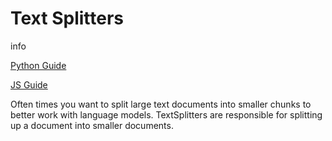 Text Splitters
==============

info

[Python Guide](https://python.langchain.com/en/latest/modules/indexes/text_splitters.html)

[JS Guide](https://js.langchain.com/docs/modules/indexes/text_splitters)

Often times you want to split large text documents into smaller chunks to better work with language models. TextSplitters are responsible for splitting up a document into smaller documents.